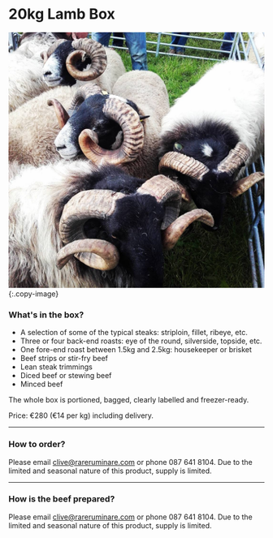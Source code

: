 # 20kg Lamb Box

![cover-image]
{:.copy-image}

### What's in the box?

* A selection of some of the typical steaks: striploin, fillet, ribeye, etc.
* Three or four back-end roasts: eye of the round, silverside, topside, etc.
* One fore-end roast between 1.5kg and 2.5kg: housekeeper or brisket
* Beef strips or stir-fry beef
* Lean steak trimmings
* Diced beef or stewing beef
* Minced beef

The whole box is portioned, bagged, clearly labelled and freezer-ready.

Price: €280 (€14 per kg) including delivery.

------------------------

### How to order?

Please email clive@rareruminare.com or phone 087 641 8104. Due to the limited and seasonal nature of this product, supply is limited.

------------------------

### How is the beef prepared?

Please email clive@rareruminare.com or phone 087 641 8104. Due to the limited and seasonal nature of this product, supply is limited.

[cover-image]: /images/lamb.jpg
